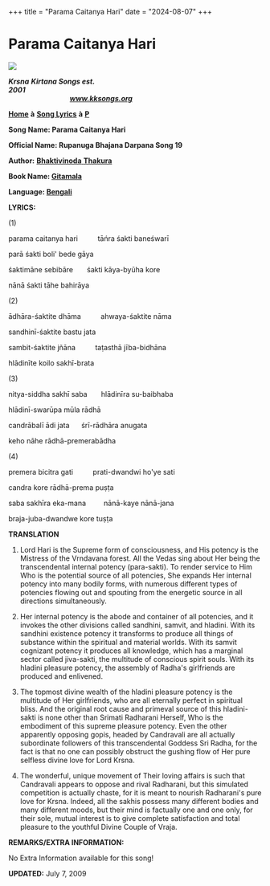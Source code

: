 +++
title = "Parama Caitanya Hari"
date = "2024-08-07"
+++

# Parama Caitanya Hari
**[![](http://kksongs.org/image_files/image002.jpg)](http://kksongs.org/)**

**_Krsna_** **_Kirtana Songs est. 2001_**                                                                                                                                                      **_www.kksongs.org_**

**[Home](http://kksongs.org/)** **à** **[Song Lyrics](http://kksongs.org/lyrics.html)** **à** **[P](http://kksongs.org/songs/song_p.html)**

**Song Name: Parama Caitanya Hari**

**Official Name: Rupanuga Bhajana Darpana Song 19**

**Author:** [**Bhaktivinoda** **Thakura**](http://kksongs.org/authors/list/bhaktivinoda.html)

**Book Name: [Gitamala](http://kksongs.org/authors/gitamala.html)**

**Language: [Bengali](http://kksongs.org/language/list/bengali.html)**

**LYRICS:**

(1)

parama caitanya hari          tāńra śakti baneśwarī

parā śakti boli' bede gāya

śaktimāne sebibāre       śakti kāya-byūha kore

nānā śakti tāhe bahirāya

(2)

ādhāra-śaktite dhāma          ahwaya-śaktite nāma

sandhinī-śaktite bastu jata

sambit-śaktite jñāna          taṭasthā jība-bidhāna

hlādinīte koilo sakhī-brata

(3)

nitya-siddha sakhī saba       hlādinīra su-baibhaba

hlādinī-swarūpa mūla rādhā

candrābalī ādi jata      śrī-rādhāra anugata

keho nāhe rādhā-premerabādha

(4)

premera bicitra gati          prati-dwandwi ho'ye sati

candra kore rādhā-prema puṣṭa

saba sakhīra eka-mana         nānā-kaye nānā-jana

braja-juba-dwandwe kore tuṣṭa

**TRANSLATION**

1) Lord Hari is the Supreme form of consciousness, and His potency is the Mistress of the Vrndavana forest. All the Vedas sing about Her being the transcendental internal potency (para-sakti). To render service to Him Who is the potential source of all potencies, She expands Her internal potency into many bodily forms, with numerous different types of potencies flowing out and spouting from the energetic source in all directions simultaneously.

2) Her internal potency is the abode and container of all potencies, and it invokes the other divisions called sandhini, samvit, and hladini. With its sandhini existence potency it transforms to produce all things of substance within the spiritual and material worlds. With its samvit cognizant potency it produces all knowledge, which has a marginal sector called jiva-sakti, the multitude of conscious spirit souls. With its hladini pleasure potency, the assembly of Radha's girlfriends are produced and enlivened.

3) The topmost divine wealth of the hladini pleasure potency is the multitude of Her girlfriends, who are all eternally perfect in spiritual bliss. And the original root cause and primeval source of this hladini-sakti is none other than Srimati Radharani Herself, Who is the embodiment of this supreme pleasure potency. Even the other apparently opposing gopis, headed by Candravali are all actually subordinate followers of this transcendental Goddess Sri Radha, for the fact is that no one can possibly obstruct the gushing flow of Her pure selfless divine love for Lord Krsna.

4) The wonderful, unique movement of Their loving affairs is such that Candravali appears to oppose and rival Radharani, but this simulated competition is actually chaste, for it is meant to nourish Radharani's pure love for Krsna. Indeed, all the sakhis possess many different bodies and many different moods, but their mind is factually one and one only, for their sole, mutual interest is to give complete satisfaction and total pleasure to the youthful Divine Couple of Vraja.

**REMARKS/EXTRA INFORMATION:**

No Extra Information available for this song!

**UPDATED:** July 7, 2009